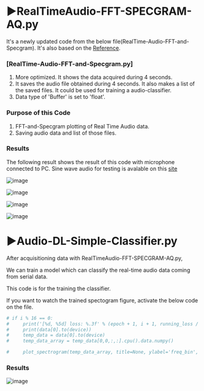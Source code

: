 # ▶RealTimeAudio-FFT-SPECGRAM-AQ.py
It's a newly updated code from the below file(RealTime-Audio-FFT-and-Specgram).
It's also based on the [Reference](https://github.com/markjay4k/Audio-Spectrum-Analyzer-in-Python).
### [RealTime-Audio-FFT-and-Specgram.py]
1. More optimized. It shows the data acquired during 4 seconds.
2. It saves the audio file obtained during 4 seconds. It also makes a list of the saved files. It could be used for training a audio-classifier.
3. Data type of 'Buffer' is set to 'float'.

### Purpose of this Code 
1. FFT-and-Specgram plotting of Real Time Audio data. 
2. Saving audio data and list of those files.

### Results
The following result shows the result of this code with microphone connected to PC.
Sine wave audio for testing is avalable on this [site](https://www.szynalski.com/tone-generator/)

![image](https://user-images.githubusercontent.com/71545160/131115427-42a692a5-26a9-449a-95f6-bc3a8e57121d.png)

![image](https://user-images.githubusercontent.com/71545160/131115437-8284c60d-74ca-435f-9f7a-5e3d364d4658.png)

![image](https://user-images.githubusercontent.com/71545160/131115481-ddfcd4a7-e98d-412a-be42-ddda25dcb752.png)

![image](https://user-images.githubusercontent.com/71545160/131115514-78c40053-4903-4be2-93a7-543c81b900de.png)


# ▶Audio-DL-Simple-Classifier.py
After acquisitioning data with RealTimeAudio-FFT-SPECGRAM-AQ.py,

We can train a model which can classify the real-time audio data coming from serial data.

This code is for the training the classifier.

If you want to watch the trained spectogram figure, activate the below code on the file.

```python
# if i % 16 == 0:    
#     print('[%d, %5d] loss: %.3f' % (epoch + 1, i + 1, running_loss / 10))
#     print(data[0].to(device))
#     temp_data = data[0].to(device)
#     temp_data_array = temp_data[0,0,:,:].cpu().data.numpy()

#     plot_spectrogram(temp_data_array, title=None, ylabel='freq_bin', aspect='auto', xmax=None)
```

### Results
![image](https://user-images.githubusercontent.com/71545160/131941710-311b98b4-3029-4825-a6ee-01d20b4829db.png)

